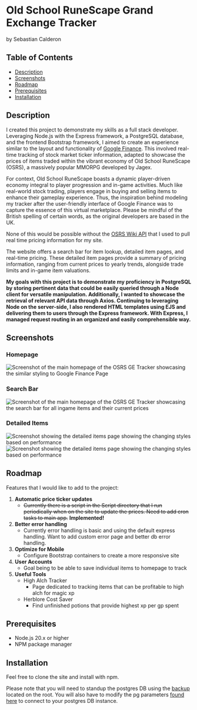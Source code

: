 # **Old School RuneScape Grand Exchange Tracker**
by Sebastian Calderon


## Table of Contents
- [Description](#description)
- [Screenshots](#screenshots)
- [Roadmap](#roadmap)
- [Prerequisites](#prerequisites)
- [Installation](#installation)

## Description
I created this project to demonstrate my skills as a full stack developer. Leveraging Node.js with the Express framework, a PostgreSQL database, and the frontend Bootstrap framework, I aimed to create an experience similar to the layout and functionality of [Google Finance](https://www.google.com/finance/?hl=en). This involved real-time tracking of stock market ticker information, adapted to showcase the prices of items traded within the vibrant economy of Old School RuneScape (OSRS), a massively popular MMORPG developed by Jagex.

For context, Old School RuneScape boasts a dynamic player-driven economy integral to player progression and in-game activities. Much like real-world stock trading, players engage in buying and selling items to enhance their gameplay experience. Thus, the inspiration behind modeling my tracker after the user-friendly interface of Google Finance was to capture the essence of this virtual marketplace. Please be mindful of the British spelling of certain words, as the original developers are based in the UK.

None of this would be possible without the [OSRS Wiki API](https://oldschool.runescape.wiki/w/RuneScape:Real-time_Prices) that I used to pull real time pricing information for my site.

The website offers a search bar for item lookup, detailed item pages, and real-time pricing. These detailed item pages provide a summary of pricing information, ranging from current prices to yearly trends, alongside trade limits and in-game item valuations.

**My goals with this project is to demonstrate my proficiency in PostgreSQL by storing pertinent data that could be easily queried through a Node client for versatile manipulation. Additionally, I wanted to showcase the retrieval of relevant API data through Axios. Continuing to leveraging Node on the server-side, I also rendered HTML templates using EJS and delivering them to users through the Express framework. With Express, I managed request routing in an organized and easily comprehensible way.**

## Screenshots
### Homepage
![Screenshot of the main homepage of the OSRS GE Tracker showcasing the similar styling to Google Finance Page](https://github.com/sabz333/OSRS-GE-Tracker/assets/66535527/a4423d53-6352-4b71-b622-16e2364597be)
### Search Bar
![Screenshot of the main homepage of the OSRS GE Tracker showcasing the search bar for all ingame items and their current prices](https://github.com/sabz333/OSRS-GE-Tracker/assets/66535527/d1dd48e6-9494-41c2-98c9-4add4acc766e)
### Detailed Items
![Screenshot showing the detailed items page showing the changing styles based on performance](https://github.com/sabz333/OSRS-GE-Tracker/assets/66535527/57cdcc7a-4da2-4183-be34-0829484e8263)
![Screenshot showing the detailed items page showing the changing styles based on performance](https://github.com/sabz333/OSRS-GE-Tracker/assets/66535527/c42a6bbf-2450-405b-888a-bdccc78750b2)


## Roadmap
Features that I would like to add to the project:
1. **Automatic price ticker updates**
    - ~~Currently there is a script in the Script directory that I run periodically when on the site to update the prices. Need to add cron tasks to main app.~~
    **Implemented!**
2. **Better error handling**
    - Currently error handling is basic and using the default express handling. Want to add custom error page and better db error handling.
3. **Optimize for Mobile**
    - Configure Bootstrap containers to create a more responsive site
4. **User Accounts**
    - Goal being to be able to save individual items to homepage to track
5. **Useful Tools**
    - High Alch Tracker
      - Page dedicated to tracking items that can be profitable to high alch for magic xp
    - Herblore Cost Saver
      - Find unfinished potions that provide highest xp per gp spent
   
## Prerequisites
- Node.js 20.x or higher
- NPM package manager

## Installation
Feel free to clone the site and install with npm.

Please note that you will need to standup the postgres DB using the [backup](OSRS-GE-Tracker-Postgres-DB.sql) located on the root. You will also have to modify the pg parameters [found here](db/index.js) to connect to your postgres DB instance.
